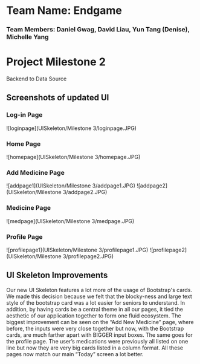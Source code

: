 # Team Name: Endgame
### Team Members: Daniel Gwag, David Liau, Yun Tang (Denise), Michelle Yang

# Project Milestone 2

Backend to Data Source

## Screenshots of updated UI

### Log-in Page
![loginpage](UISkeleton/Milestone 3/loginpage.JPG)

### Home Page
![homepage](UISkeleton/Milestone 3/homepage.JPG)

### Add Medicine Page
![addpage1](UISkeleton/Milestone 3/addpage1.JPG)
![addpage2](UISkeleton/Milestone 3/addpage2.JPG)

### Medicine Page
![medpage](UISkeleton/Milestone 3/medpage.JPG)

### Profile Page
![profilepage1](UISkeleton/Milestone 3/profilepage1.JPG)
![profilepage2](UISkeleton/Milestone 3/profilepage2.JPG)

## UI Skeleton Improvements
Our new UI Skeleton features a lot more of the usage of Bootstrap's cards. We made this decision because we felt that the blocky-ness and large text style of the bootstrap card was a lot easier for seniors to understand. In addition, by having cards be a central theme in all our pages, it tied the aesthetic of our application together to form one fluid ecosystem. The biggest improvement can be seen on the “Add New Medicine” page, where before, the inputs were very close together but now, with the Bootstrap cards, are much farther apart with BIGGER input boxes. The same goes for the profile page. The user’s medications were previously all listed on one line but now they are very big cards listed in a column format. All these pages now match our main “Today” screen a lot better.
